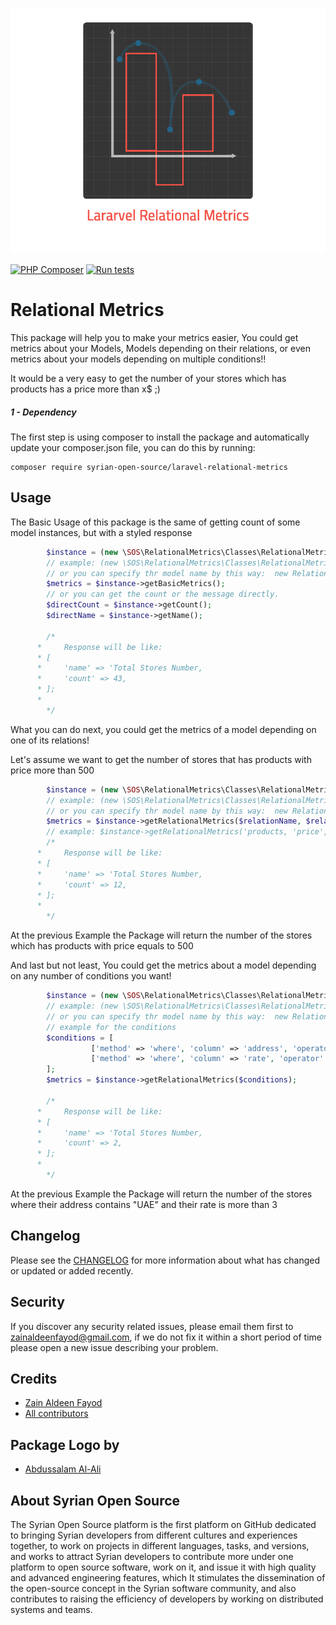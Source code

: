 ![logo](assets/logo.png)


[![PHP Composer](https://github.com/Syrian-Open-Source/laravel-relational-metrics/actions/workflows/php.yml/badge.svg)](https://github.com/syrian-open-source/laravel-multi-process/actions/workflows/php.yml)
[![Run tests](https://github.com/Syrian-Open-Source/laravel-relational-metrics/actions/workflows/tests.yml/badge.svg)](https://github.com/syrian-open-source/laravel-multi-process/actions/workflows/tests.yml)


# Relational Metrics
This package will help you to make your metrics easier, You could get metrics about your Models, Models depending on their relations, or even metrics about your models depending on multiple conditions!!

It would be a very easy to get the number of your stores which has products has a price more than x$ ;)

##### 1 - Dependency
The first step is using composer to install the package and automatically update your composer.json file, you can do this by running:

```shell
composer require syrian-open-source/laravel-relational-metrics
```


Usage
---------
The Basic Usage of this package is the same of getting count of some model instances, but with a styled response 

```php
        $instance = (new \SOS\RelationalMetrics\Classes\RelationalMetrics("ModelName")); 
        // example: (new \SOS\RelationalMetrics\Classes\RelationalMetrics("Store"));
        // or you can specify thr model name by this way:  new RelationalMetrics(Store::class);
        $metrics = $instance->getBasicMetrics();
        // or you can get the count or the message directly.
        $directCount = $instance->getCount(); 
        $directName = $instance->getName(); 

        /*
	  *     Response will be like:
	  *	[
	  *	    'name' => 'Total Stores Number,
	  *	    'count' => 43,
	  *	];
	  *	
        */
```
What you can do next, you could get the metrics of a model depending on one of its relations!

Let's assume we want to get the number of stores that has products with price more than 500

```php
        $instance = (new \SOS\RelationalMetrics\Classes\RelationalMetrics("ModelName")); 
        // example: (new \SOS\RelationalMetrics\Classes\RelationalMetrics("Store"));
        // or you can specify thr model name by this way:  new RelationalMetrics(Store::class);
        $metrics = $instance->getRelationalMetrics($relationName, $relationColumn, $value);
        // example: $instance->getRelationalMetrics('products, 'price', 500);
        /*
	  *     Response will be like:
	  *	[
	  *	    'name' => 'Total Stores Number,
	  *	    'count' => 12,
	  *	];
	  *	
        */
```
At the previous Example the Package will return the number of the stores which has products with price equals to 500


And last but not least, You could get the metrics about a model depending on any number of conditions you want!


```php
        $instance = (new \SOS\RelationalMetrics\Classes\RelationalMetrics("ModelName")); 
        // example: (new \SOS\RelationalMetrics\Classes\RelationalMetrics("Store"));
        // or you can specify thr model name by this way:  new RelationalMetrics(Store::class);
        // example for the conditions
        $conditions = [
                  ['method' => 'where', 'column' => 'address', 'operator' => 'like', 'value' => '%UAE%'],
                  ['method' => 'where', 'column' => 'rate', 'operator' => '>', 'value' => 3],
        ];
        $metrics = $instance->getRelationalMetrics($conditions);
        	
        /*
	  *     Response will be like:
	  *	[
	  *	    'name' => 'Total Stores Number,
	  *	    'count' => 2,
	  *	];
	  *	
        */
```
At the previous Example the Package will return the number of the stores where their address contains "UAE" and their rate is more than 3



Changelog
---------
Please see the [CHANGELOG](https://github.com/syrian-open-source/laravel-relational-metrics/blob/master/CHANGELOG.md) for more information about what has changed or updated or added recently.

Security
--------
If you discover any security related issues, please email them first to zainaldeenfayod@gmail.com, 
if we do not fix it within a short period of time please open a new issue describing your problem. 

Credits
-------
* [Zain Aldeen Fayod](https://www.linkedin.com/in/zainaldeenfayod/)
* [All contributors](https://github.com/syrian-open-source/laravel-relational-metrics/graphs/contributors)

Package Logo by 
-------
* [Abdussalam Al-Ali](https://github.com/abdussalam-alali)

About Syrian Open Source
-------
The Syrian Open Source platform is the first platform on GitHub dedicated to bringing Syrian developers from different cultures and experiences together, to work on projects in different languages, tasks, and versions, and works to attract Syrian developers to contribute more under one platform to open source software, work on it, and issue it with high quality and advanced engineering features, which It stimulates the dissemination of the open-source concept in the Syrian software community, and also contributes to raising the efficiency of developers by working on distributed systems and teams.

